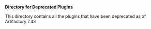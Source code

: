**Directory for Deprecated Plugins**


This directory contains all the plugins that have been deprecated as of Artifactory 7.43
